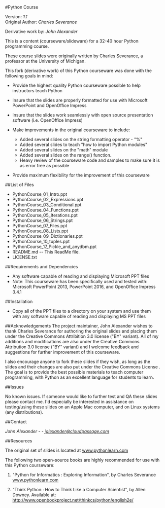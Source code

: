 <!-- README for Python Course -->


#Python Course

Version: *1.1*
<br />
Original Author: *Charles Severance*

Derivative work by: *John Alexander*

<!-- SUMMARY -->

This is a content (courseware/slideware) for a 32-40 hour Python programming course.

These course slides were originally written by Charles Severance, a professor at the University of Michigan.

This fork (derivative work) of this Python courseware was done with the following goals in mind:

* Provide the highest quality Python courseware possible to help instructors teach Python

* Insure that the slides are properly formatted for use with Microsoft PowerPoint and OpenOffice Impress

* Insure that the slides work seamlessly with open source presentation software (i.e. OpenOffice Impress)

* Make improvements in the original courseware to include:
    * Added several slides on the string formatting operator - "%"
    * Added several slides to teach "how to import Python modules"
    * Added several slides on the "math" module 
    * Added several slides on the range() function. 
    * Heavy review of the courseware code and samples to make sure it is as error free as possible

* Provide maximum flexibility for the improvement of this courseware                                                                      


##List of Files


* PythonCourse_01_Intro.ppt
* PythonCourse_02_Expressions.ppt
* PythonCourse_03_Conditional.ppt
* PythonCourse_04_Functions.ppt
* PythonCourse_05_Iterations.ppt
* PythonCourse_06_Strings.ppt
* PythonCourse_07_Files.ppt
* PythonCourse_08_Lists.ppt
* PythonCourse_09_Dictionaries.ppt
* PythonCourse_10_tuples.ppt
* PythonCourse_17_Pickle_and_anydbm.ppt
* README.md -- This ReadMe file.
* LICENSE.txt

##Requirements and Dependencies

* Any software capable of reading and displaying Microsoft PPT files
* Note: This courseware has been specifically used and tested with: Microsoft PowerPoint 2013, PowerPoint 2016, and OpenOffice Impress 3.4.1


##Installation 
* Copy all of the PPT files to a directory on your system and use them with any software capable of reading and displaying MS PPT files

##Acknowledgements
The project maintainer, John Alexander wishes to thank Charles Severance for authoring the original slides and placing them under the
Creative Commons Attribition 3.0 license ("BY" variant).  All of my additions and modifications are also under the Creative Commons
Attribution 3.0 license ("BY" variant) and I welcome feedback and suggestions for further improvement of this courseware.

I also encourage anyone to fork these slides if they wish, as long as the slides and their changes are also put under the Creative Commons License .  The goal is to provide the best
possible materials to teach computer programming, with Python as an excellent language for students to learn.


##Issues

No known issues.  If someone would like to further test and QA these slides please contact me.  I'd especially be interested
in assistance on testing/using these slides on an Apple Mac computer, and on Linux systems (any distributions).


##Contact

*John Alexander* - - *jalexander@cloudpassage.com*

##Resources

The original set of slides is located at www.pythonlearn.com 

The following two open-source books are highly recommended for use with this Python courseware:

1) "Python for Informatics : Exploring Information", by Charles Severance
www.pythonlearn.com

2) "Think Python : How to Think Like a Computer Scientist", by Allen Downey.
Available at: http://www.openbookproject.net/thinkcs/python/english2e/



